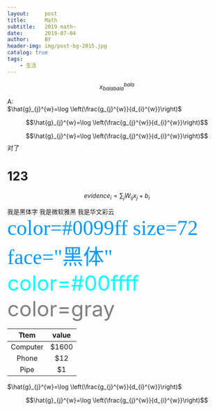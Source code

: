 ```yaml
---
layout:     post
title:      Math
subtitle:   2019 math~ 
date:       2019-07-04
author:     BY
header-img: img/post-bg-2015.jpg
catalog: true
tags:
    - 生活
---
```


$$x_{balabala}^{bala}$$


A:  
$\hat{g}_{j}^{w}=\log \left(\frac{g_{j}^{w}}{d_{i}^{w}}\right)$


$$\hat{g}_{j}^{w}=\log \left(\frac{g_{j}^{w}}{d_{i}^{w}}\right)$$


$$\hat{g}_{j}^{w}=\log \left(\frac{g_{j}^{w}}{d_{i}^{w}}\right)$$对了
# 123

$$evidence_{i}=\sum _{j} W_{ij}x_{j}+b_{i}$$





<font face="黑体">我是黑体字</font>
<font face="微软雅黑">我是微软雅黑</font>
<font face="STCAIYUN">我是华文彩云</font>
<font color=#0099ff size=7 face="黑体">color=#0099ff size=72 face="黑体"</font>
<font color=#00ffff size=72>color=#00ffff</font>
<font color=gray size=72>color=gray</font>



Ttem      |      value          
:------------:|:-----------: 
Computer | $1600
Phone   |  $12
Pipe | $1


$\hat{g}_{j}^{w}=\log \left(\frac{g_{j}^{w}}{d_{i}^{w}}\right)$


$$\hat{g}_{j}^{w}=\log \left(\frac{g_{j}^{w}}{d_{i}^{w}}\right)$$